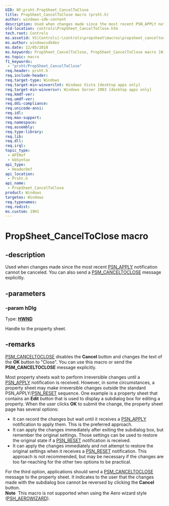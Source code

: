 ```yaml
---
UID: NF:prsht.PropSheet_CancelToClose
title: PropSheet_CancelToClose macro (prsht.h)
author: windows-sdk-content
description: Used when changes made since the most recent PSN_APPLY notification cannot be canceled. You can also send a PSM_CANCELTOCLOSE message explicitly.
old-location: controls\PropSheet_CancelToClose.htm
tech.root: Controls
ms.assetid: VS|Controls|~\controls\propsheet\macros\propsheet_canceltoclose.htm
ms.author: windowssdkdev
ms.date: 12/05/2018
ms.keywords: PropSheet_CancelToClose, PropSheet_CancelToClose macro [Windows Controls], _win32_PropSheet_CancelToClose, _win32_PropSheet_CancelToClose_cpp, controls.PropSheet_CancelToClose, controls._win32_PropSheet_CancelToClose, prsht/PropSheet_CancelToClose
ms.topic: macro
f1_keywords: 
 - "prsht/PropSheet_CancelToClose"
req.header: prsht.h
req.include-header: 
req.target-type: Windows
req.target-min-winverclnt: Windows Vista [desktop apps only]
req.target-min-winversvr: Windows Server 2003 [desktop apps only]
req.kmdf-ver: 
req.umdf-ver: 
req.ddi-compliance: 
req.unicode-ansi: 
req.idl: 
req.max-support: 
req.namespace: 
req.assembly: 
req.type-library: 
req.lib: 
req.dll: 
req.irql: 
topic_type:
 - APIRef
 - kbSyntax
api_type:
 - HeaderDef
api_location:
 - Prsht.h
api_name:
 - PropSheet_CancelToClose
product: Windows
targetos: Windows
req.typenames: 
req.redist: 
ms.custom: 19H1
---
```


# PropSheet_CancelToClose macro


## -description


Used when changes made since the most recent <a href="https://docs.microsoft.com/windows/desktop/Controls/psn-apply">PSN_APPLY</a> notification cannot be canceled. You can also send a <a href="https://docs.microsoft.com/windows/desktop/Controls/psm-canceltoclose">PSM_CANCELTOCLOSE</a> message explicitly.


## -parameters




### -param hDlg

Type: <b><a href="https://docs.microsoft.com/windows/desktop/WinProg/windows-data-types">HWND</a></b>

Handle to the property sheet.


## -remarks




<a href="https://docs.microsoft.com/windows/desktop/Controls/psm-canceltoclose">PSM_CANCELTOCLOSE</a> disables the <b>Cancel</b> button and changes the text of the <b>OK</b> button to "Close". You can use this macro or send the <b>PSM_CANCELTOCLOSE</b> message explicitly.

Most property sheets wait to perform irreversible changes until a <a href="https://docs.microsoft.com/windows/desktop/Controls/psn-apply">PSN_APPLY</a> notification is received. However, in some circumstances, a property sheet may make irreversible changes outside the standard PSN_APPLY/<a href="https://docs.microsoft.com/windows/desktop/Controls/psn-reset">PSN_RESET</a> sequence. One example is a property sheet that contains an <b>Edit</b> button that is used to display a subdialog box for editing a property. When the user clicks <b>OK</b> to submit the change, the property sheet page has several options:

<ul>
<li>It can record the changes but wait until it receives a <a href="https://docs.microsoft.com/windows/desktop/Controls/psn-apply">PSN_APPLY</a> notification to apply them. This is the preferred approach.</li>
<li>It can apply the changes immediately after exiting the subdialog box, but remember the original settings. Those settings can be used to restore the original state if a <a href="https://docs.microsoft.com/windows/desktop/Controls/psn-reset">PSN_RESET</a> notification is received.</li>
<li>It can apply the changes immediately and not attempt to restore the original settings when it receives a <a href="https://docs.microsoft.com/windows/desktop/Controls/psn-reset">PSN_RESET</a> notification. This approach is not recommended, but may be necessary if the changes are too far-reaching for the other two options to be practical.</li>
</ul>
For the third option, applications should send a <a href="https://docs.microsoft.com/windows/desktop/Controls/psm-canceltoclose">PSM_CANCELTOCLOSE</a> message to the property sheet. It indicates to the user that the changes made with the subdialog box cannot be reversed by clicking the <b>Cancel</b> button.

<div class="alert"><b>Note</b>  This macro is not supported when using the Aero wizard style (<a href="https://docs.microsoft.com/windows/desktop/api/prsht/ns-prsht-_propsheetheadera_v2">PSH_AEROWIZARD</a>).</div>
<div> </div>


